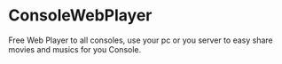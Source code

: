 # ConsoleWebPlayer
Free Web Player to all consoles, use your pc or you server to easy share movies and musics for you Console.
